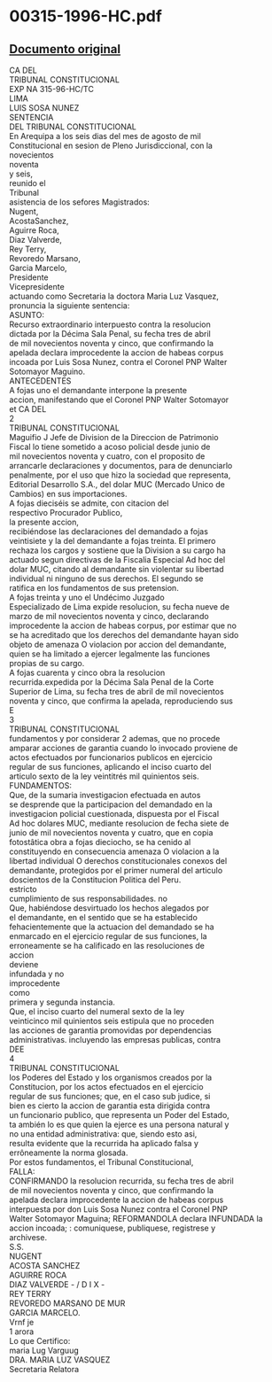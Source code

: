 
00315-1996-HC.pdf
=================
  
[Documento original](https://tc.gob.pe/jurisprudencia/1996/00315-1996-HC.pdf)  
---  
CA DEL  
TRIBUNAL CONSTITUCIONAL  
EXP NA 315-96-HC/TC  
LIMA  
LUIS SOSA NUNEZ  
SENTENCIA  
DEL TRIBUNAL CONSTITUCIONAL  
En Arequipa a los seis dias del mes de agosto de mil  
Constitucional en sesion de Pleno Jurisdiccional, con la  
novecientos  
noventa  
y seis,  
reunido el  
Tribunal  
asistencia de los sefores Magistrados:  
Nugent,  
AcostaSanchez,  
Aguirre Roca,  
Diaz Valverde,  
Rey Terry,  
Revoredo Marsano,  
Garcia Marcelo,  
Presidente  
Vicepresidente  
actuando como Secretaria la doctora Maria Luz Vasquez,  
pronuncia la siguiente sentencia:  
ASUNTO:  
Recurso extraordinario interpuesto contra la resolucion  
dictada por la Décima Sala Penal, su fecha tres de abril  
de mil novecientos noventa y cinco, que confirmando la  
apelada declara improcedente la accion de habeas corpus  
incoada por Luis Sosa Nunez, contra el Coronel PNP Walter  
Sotomayor Maguino.  
ANTECEDENTES  
A fojas uno el demandante interpone la presente  
accion, manifestando que el Coronel PNP Walter Sotomayor  
et CA DEL  
2  
TRIBUNAL CONSTITUCIONAL  
Maguifio J Jefe de Division de la Direccion de Patrimonio  
Fiscal lo tiene sometido a acoso policial desde junio de  
mil novecientos noventa y cuatro, con el proposito de  
arrancarle declaraciones y documentos, para de denunciarlo  
penalmente, por el uso que hizo la sociedad que representa,  
Editorial Desarrollo S.A., del dolar MUC (Mercado Unico de  
Cambios) en sus importaciones.  
A fojas dieciséis se admite, con citacion del  
respectivo Procurador Publico,  
la presente accion,  
recibiéndose las declaraciones del demandado a fojas  
veintisiete y la del demandante a fojas treinta. El primero  
rechaza los cargos y sostiene que la Division a su cargo ha  
actuado segun directivas de la Fiscalia Especial Ad hoc del  
dolar MUC, citando al demandante sin violentar su libertad  
individual ni ninguno de sus derechos. El segundo se  
ratifica en los fundamentos de sus pretension.  
A fojas treinta y uno el Undécimo Juzgado  
Especializado de Lima expide resolucion, su fecha nueve de  
marzo de mil novecientos noventa y cinco, declarando  
improcedente la accion de habeas corpus, por estimar que no  
se ha acreditado que los derechos del demandante hayan sido  
objeto de amenaza O violacion por accion del demandante,  
quien se ha limitado a ejercer legalmente las funciones  
propias de su cargo.  
A fojas cuarenta y cinco obra la resolucion  
recurrida.expedida por la Décima Sala Penal de la Corte  
Superior de Lima, su fecha tres de abril de mil novecientos  
noventa y cinco, que confirma la apelada, reproduciendo sus  
E  
3  
TRIBUNAL CONSTITUCIONAL  
fundamentos y por considerar 2 ademas, que no procede  
amparar acciones de garantia cuando lo invocado proviene de  
actos efectuados por funcionarios publicos en ejercicio  
regular de sus funciones, aplicando el inciso cuarto del  
articulo sexto de la ley veintitrés mil quinientos seis.  
FUNDAMENTOS:  
Que, de la sumaria investigacion efectuada en autos  
se desprende que la participacion del demandado en la  
investigacion policial cuestionada, dispuesta por el Fiscal  
Ad hoc dolares MUC, mediante resolucion de fecha siete de  
junio de mil novecientos noventa y cuatro, que en copia  
fotostâtica obra a fojas dieciocho, se ha cenido al  
constituyendo en consecuencia amenaza O violacion a la  
libertad individual O derechos constitucionales conexos del  
demandante, protegidos por el primer numeral del articulo  
doscientos de la Constitucion Politica del Peru.  
estricto  
cumplimiento de sus responsabilidades. no  
Que, habiéndose desvirtuado los hechos alegados por  
el demandante, en el sentido que se ha establecido  
fehacientemente que la actuacion del demandado se ha  
enmarcado en el ejercicio regular de sus funciones, la  
erroneamente se ha calificado en las resoluciones de  
accion  
deviene  
infundada y no  
improcedente  
como  
primera y segunda instancia.  
Que, el inciso cuarto del numeral sexto de la ley  
veinticinco mil quinientos seis estipula que no proceden  
las acciones de garantia promovidas por dependencias  
administrativas. incluyendo las empresas publicas, contra  
DEE  
4  
TRIBUNAL CONSTITUCIONAL  
los Poderes del Estado y los organismos creados por la  
Constitucion, por los actos efectuados en el ejercicio  
regular de sus funciones; que, en el caso sub judice, si  
bien es cierto la accion de garantia esta dirigida contra  
un funcionario publico, que representa un Poder del Estado,  
ta ambién lo es que quien la ejerce es una persona natural y  
no una entidad administrativa: que, siendo esto asi,  
resulta evidente que la recurrida ha aplicado falsa y  
errôneamente la norma glosada.  
Por estos fundamentos, el Tribunal Constitucional,  
FALLA:  
CONFIRMANDO la resolucion recurrida, su fecha tres de abril  
de mil novecientos noventa y cinco, que confirmando la  
apelada declara improcedente la accion de habeas corpus  
interpuesta por don Luis Sosa Nunez contra el Coronel PNP  
Walter Sotomayor Maguina; REFORMANDOLA declara INFUNDADA la  
accion incoada; : comuniquese, publiquese, registrese y  
archivese.  
S.S.  
NUGENT  
ACOSTA SANCHEZ  
AGUIRRE ROCA  
DIAZ VALVERDE - / D I X -  
REY TERRY  
REVOREDO MARSANO DE MUR  
GARCIA MARCELO.  
Vrnf je  
1 arora  
Lo que Certifico:  
maria Lug Varguug  
DRA. MARIA LUZ VASQUEZ  
Secretaria Relatora